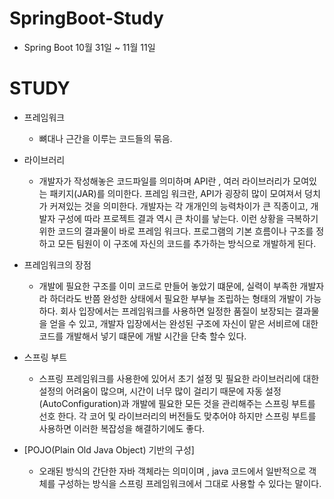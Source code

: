 # SpringBoot-Study
- Spring Boot 10월 31일 ~ 11월 11일 

# STUDY
- 프레임워크 
	 - 뼈대나 근간을 이루는 코드들의 묶음.
   
- 라이브러리
  	- 개발자가 작성해놓은 코드파일를 의미하며 
	API란 , 여러 라이브러리가 모여있는 패키지(JAR)를 의미한다.
	프레임 워크란,  API가 굉장히 많이 모여져서 덩치가 커져있는 것을 의미한다.
	개발자는 각 개개인의 능력차이가 큰 직종이고, 개발자 구성에 따라 프로젝트 결과 역시
	큰 차이를 낳는다. 이런 상황을 극복하기 위한  코드의 결과물이 바로 프레임 워크다.
	프로그램의 기본 흐름이나 구조를 정하고 모든 팀원이 이 구조에 자신의 코드를 추가하는 방식으로
	개발하게 된다.

- 프레임워크의 장점
    	
	- 개발에 필요한 구조를 이미 코드로 만들어 놓았기 떄문에, 실력이 부족한 개발자라 하더라도
	 반쯤 완성한 상태에서 필요한 부부늘 조립하는 형태의 개발이 가능하다.
	 회사 입장에서는 프레임워크를 사용하면 일정한 품질이 보장되는 결과물을 얻을 수 있고,
         개발자 입장에서는 완성된 구조에 자신이 맡은 서비르에 대한 코드를 개발해서 넣기 떄문에 
         개발 시간을 단축 할수 있다.

- 스프링 부트
	- 스프링 프레임워크를 사용한에 있어서 초기 설정 및 필요한 라이브러리에 대한 설정의 어려움이 많으며,
	시간이 너무 많이 걸리기 때문에 자동 설정(AutoConfiguration)과 개발에 필요한 모든 것을 관리해주는
	스프링 부트를 선호 한다. 각 코어 및 라이브러리의 버전들도 맞추어야 하지만 스프링 부트를 사용하면
	이러한 복잡성을 해결하기에도 좋다.
  
- [POJO(Plain Old Java Object) 기반의 구성] 
  - 오래된 방식의 간단한 자바 객체라는 의미이며 , java 코드에서 일반적으로
	객체를 구성하는 방식을 스프링 프레임워크에서 그대로 사용할 수 있다는 말이다.
  
  
